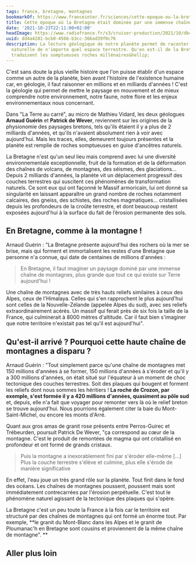 ```yaml
---
tags: france, bretagne, montagnes
bookmarkOf: https://www.franceinter.fr/sciences/cette-epoque-ou-la-bretagne-etait-dominee-par-une-immense-chaine-de-montagnes
title: Cette époque où la Bretagne était dominée par une immense chaîne de montagnes
date: '2021-10-23T22:11:00+02:00'
headImage: https://www.radiofrance.fr/s3/cruiser-production/2021/10/db43b10c-2079-4096-acbc-c2c38662647f/1200x680_alpes-sud-nouvelle-zelande.jpg
uuid: dd4a4281-bcb0-4566-b3cc-366ad39f0c76
description: La lecture géologique de notre planète permet de raconter l'histoire
  naturelle de n'importe quel espace terrestre. Qu'en est-il de la Bretagne ? Que
  traduisent les somptueuses roches millénaires&hellip;
---
```


C'est sans doute la plus vieille histoire que l'on puisse établir d'un espace comme un autre de la planète, bien avant l'histoire de l'existence humaine car, en géologie, il faut raisonner en millions et en milliards d'années ! C'est la géologie qui permet de mettre le paysage en mouvement et de mieux comprendre notre environnement, notre faune, notre flore et les enjeux environnementaux nous concernant. 

Dans "La Terre au carré", au micro de Mathieu Vidard, les deux géologues **Arnaud Guérin** et **Patrick de Wever**, reviennent sur les origines de la physionomie des paysages bretons, tels qu'ils étaient il y a plus de 2 milliards d'années, et qu'ils n'avaient absolument rien à voir avec aujourd'hui. Mais les traces, elles, demeurent toujours présentes et la planète est remplie de roches somptueuses en guise d'ancêtres naturels. 

La Bretagne n'est qu'un seul lieu mais comprend avec lui une diversité environnementale exceptionnelle, fruit de la formation et de la déformation des chaînes de volcans, de montagnes, des séismes, des glaciations… Depuis 2 milliards d'années, la planète vit un déplacement progressif des couches terrestres qui suscitent ces phénomènes de transformation naturels. Ce sont eux qui ont façonné le Massif armoricain, lui ont donné sa singularité en laissant apparaître un grand nombre de roches notamment calcaires, des gneiss, des schistes, des roches magmatiques… cristallisées depuis les profondeurs de la croûte terrestre, et dont beaucoup restent exposées aujourd'hui à la surface du fait de l’érosion permanente des sols.

En Bretagne, comme à la montagne ! 
-----------------------------------

Arnaud Guérin : "La Bretagne présente aujourd'hui des rochers où la mer se brise, mais qui forment et immortalisent les restes d'une Bretagne que personne n'a connue, qui date de centaines de millions d'années : 

> En Bretagne, il faut imaginer un paysage dominé par une immense chaîne de montagnes, plus grande que tout ce qui existe sur Terre aujourd'hui ! 

Une chaîne de montagnes avec de très hauts reliefs similaires à ceux des Alpes, ceux de l'Himalaya. Celles qui s'en rapprochent le plus aujourd'hui sont celles de la Nouvelle-Zélande (appelée Alpes du sud), avec ses reliefs extraordinairement acérés. Un massif qui ferait près de six fois la taille de la France, qui culminerait à 8000 mètres d'altitude. Car il faut bien s'imaginer que notre territoire n'existait pas tel qu'il est aujourd'hui". 

Qu'est-il arrivé ? Pourquoi cette haute chaîne de montagnes a disparu ? 
------------------------------------------------------------------------

Arnaud Guérin : "Tout simplement parce qu'une chaîne de montagnes met 150 millions d'années à se former, 150 millions d'années à s'éroder et qu'il y a 300 millions d'années, on était situé sur l'équateur à un moment de choc tectonique des couches terrestres. Soit des plaques qui bougent et forment les reliefs dont nous sommes les héritiers ! **La roche de Crozon, par exemple, s'est formée il y a 420 millions d'années, quasiment au pôle sud** et, depuis, elle n'a fait que voyager pour remonter vers là où le relief breton se trouve aujourd'hui. Nous pourrions également citer la baie du Mont-Saint-Michel, ou encore les monts d'Arré.

Quant aux gros amas de granit rose présents entre Perros-Guirec et Trébeurden, poursuit Patrick De Wever, "ça correspond au cœur de la montagne. C'est le produit de remontées de magma qui ont cristallisé en profondeur et ont formé de grands cristaux. 

> Puis la montagne a inexorablement fini par s'éroder elle-même \[...\] Plus la couche terrestre s'élève et culmine, plus elle s'érode de manière significative

En effet, l'eau joue un très grand rôle sur la planète. Tout finit dans le fond des océans. Les chaînes de montagnes poussent, poussent mais sont immédiatement contrecarrées par l'érosion perpétuelle. C'est tout le phénomène naturel agissant de la tectonique des plaques qui s'opère.

La Bretagne c'est un peu toute la France à la fois car le territoire est structuré par des chaînes de montagnes qui ont formé un énorme tout. Par exemple, **le granit du Mont-Blanc dans les Alpes et le granit de Ploumanac'h en Bretagne sont cousins et proviennent de la même chaîne de montagne". **

Aller plus loin
---
